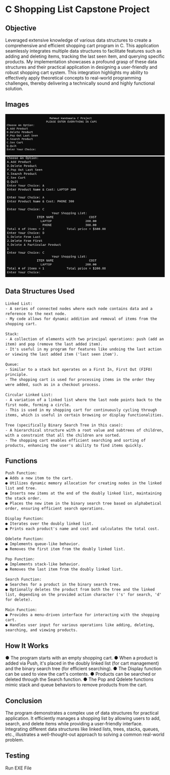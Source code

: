 # C Shopping List Capstone Project

## Objective
Leveraged extensive knowledge of various data structures to create a comprehensive and efficient shopping cart program in C. This application seamlessly integrates multiple data structures to facilitate features such as adding and deleting items, tracking the last seen item, and querying specific products. My implementation showcases a profound grasp of these data structures and their practical application in designing a user-friendly and robust shopping cart system. This integration highlights my ability to effectively apply theoretical concepts to real-world programming challenges, thereby delivering a technically sound and highly functional solution.

## Images
<img src = "images/1.png"> 
<img src = "images/2.png"> 

## Data Structures Used
```
Linked List:
- A series of connected nodes where each node contains data and a reference to the next node.
- My code allows for dynamic addition and removal of items from the shopping cart.

Stack:
- A collection of elements with two principal operations: push (add an item) and pop (remove the last added item).
- It's useful in my program for features like undoing the last action or viewing the last added item ('last seen item').

Queue:
- Similar to a stack but operates on a First In, First Out (FIFO) principle.
- The shopping cart is used for processing items in the order they were added, such as in a checkout process.

Circular Linked List:
- A variation of a linked list where the last node points back to the first node, forming a circle.
- This is used in my shopping cart for continuously cycling through items, which is useful in certain browsing or display functionalities.

Tree (specifically Binary Search Tree in this case):
- A hierarchical structure with a root value and subtrees of children, with a constraint that all the children are sorted.
- The shopping cart enables efficient searching and sorting of products, enhancing the user's ability to find items quickly.
```

## Functions

```
Push Function:
● Adds a new item to the cart.
● Utilizes dynamic memory allocation for creating nodes in the linked list and tree.
● Inserts new items at the end of the doubly linked list, maintaining the stack order.
● Places the new item in the binary search tree based on alphabetical order, ensuring efficient search operations.

Display Function:
● Iterates over the doubly linked list.
● Prints each product's name and cost and calculates the total cost.

Qdelete Function:
● Implements queue-like behavior.
● Removes the first item from the doubly linked list.

Pop Function:
● Implements stack-like behavior.
● Removes the last item from the doubly linked list.

Search Function:
● Searches for a product in the binary search tree.
● Optionally deletes the product from both the tree and the linked list, depending on the provided action character ('s' for search, 'd' for delete).

Main Function:
● Provides a menu-driven interface for interacting with the shopping cart.
● Handles user input for various operations like adding, deleting, searching, and viewing products.
```

## How It Works 

● The program starts with an empty shopping cart.
● When a product is added via Push, it's placed in the doubly linked list (for cart management) and the binary search tree (for efficient searching).
● The Display function can be used to view the cart's contents.
● Products can be searched or deleted through the Search function.
● The Pop and Qdelete functions mimic stack and queue behaviors to remove products from the cart.

## Conclusion
The program demonstrates a complex use of data structures for practical application. It efficiently manages a shopping list by allowing users to add, search, and delete items while providing a user-friendly interface. Integrating different data structures like linked lists, trees, stacks, queues, etc., illustrates a well-thought-out approach to solving a common real-world problem.

## Testing
Run EXE File
